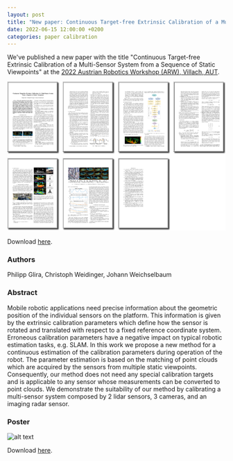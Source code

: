 ```yaml
---
layout: post
title: "New paper: Continuous Target-free Extrinsic Calibration of a Multi-Sensor System from a Sequence of Static Viewpoints"
date: 2022-06-15 12:00:00 +0200
categories: paper calibration
---
```


We've published a new paper with the title "Continuous Target-free Extrinsic Calibration of a Multi-Sensor System from a Sequence of Static Viewpoints" at the [2022 Austrian Robotics Workshop (ARW), Villach, AUT](https://www.roboticsworkshop.at).

![alt text](/assets/images/2022-06-15-new-extrinsic-calibration-paper-img1.png)

Download [here](http://arxiv.org/abs/2207.03785).

### Authors

Philipp Glira, Christoph Weidinger, Johann Weichselbaum

### Abstract

Mobile robotic applications need precise information about the geometric position of the individual sensors on the platform. This information is given by the extrinsic calibration parameters which define how the sensor is rotated and translated with respect to a fixed reference coordinate system. Erroneous calibration parameters have a negative impact on typical robotic estimation tasks, e.g. SLAM. In this work we propose a new method for a continuous estimation of the calibration parameters during operation of the robot. The parameter estimation is based on the matching of point clouds which are acquired by the sensors from multiple static viewpoints. Consequently, our method does not need any special calibration targets and is applicable to any sensor whose measurements can be converted to point clouds.  We demonstrate the suitability of our method by calibrating a multi-sensor system composed by 2 lidar sensors, 3 cameras, and an imaging radar sensor.

### Poster

![alt text](/assets/images/2022-06-15-new-extrinsic-calibration-paper-img2.png)

Download [here](https://github.com/pglira/publications/blob/main/GLIRA%20ET%20AL.%202022%20-%20AUSTRIAN%20ROBOTICS%20WORKSHOP%20-%20POSTER%20-%20CONTINUOUS%20TARGET-FREE%20EXTRINSIC%20CALIBRATION%20OF%20A%20MULTI-SENSOR%20SYSTEM%20FROM%20A%20SEQUENCE%20OF%20STATIC%20VIEWPOINTS.pdf).